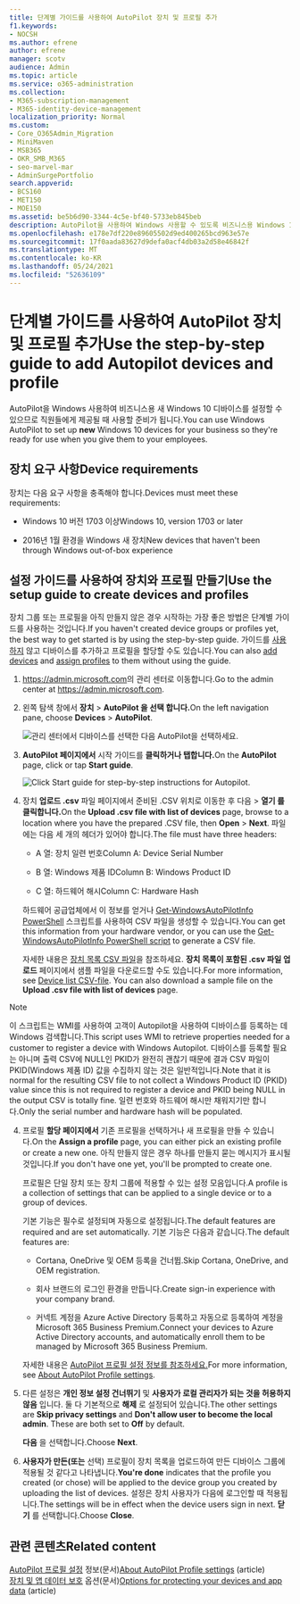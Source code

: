 ```yaml
---
title: 단계별 가이드를 사용하여 AutoPilot 장치 및 프로필 추가
f1.keywords:
- NOCSH
ms.author: efrene
author: efrene
manager: scotv
audience: Admin
ms.topic: article
ms.service: o365-administration
ms.collection:
- M365-subscription-management
- M365-identity-device-management
localization_priority: Normal
ms.custom:
- Core_O365Admin_Migration
- MiniMaven
- MSB365
- OKR_SMB_M365
- seo-marvel-mar
- AdminSurgePortfolio
search.appverid:
- BCS160
- MET150
- MOE150
ms.assetid: be5b6d90-3344-4c5e-bf40-5733eb845beb
description: AutoPilot을 사용하여 Windows 사용할 수 있도록 비즈니스용 Windows 10 디바이스를 설정하는 방법을 배워야 합니다.
ms.openlocfilehash: e178e7df220e89605502d9ed400265bcd963e57e
ms.sourcegitcommit: 17f0aada83627d9defa0acf4db03a2d58e46842f
ms.translationtype: MT
ms.contentlocale: ko-KR
ms.lasthandoff: 05/24/2021
ms.locfileid: "52636109"
---
```

# <a name="use-the-step-by-step-guide-to-add-autopilot-devices-and-profile"></a><span data-ttu-id="d9971-103">단계별 가이드를 사용하여 AutoPilot 장치 및 프로필 추가</span><span class="sxs-lookup"><span data-stu-id="d9971-103">Use the step-by-step guide to add Autopilot devices and profile</span></span>

<span data-ttu-id="d9971-104">AutoPilot을 Windows 사용하여 비즈니스용  새 Windows 10 디바이스를 설정할 수 있으므로 직원들에게 제공될 때 사용할 준비가 됩니다.</span><span class="sxs-lookup"><span data-stu-id="d9971-104">You can use Windows AutoPilot to set up **new** Windows 10 devices for your business so they're ready for use when you give them to your employees.</span></span>
  
## <a name="device-requirements"></a><span data-ttu-id="d9971-105">장치 요구 사항</span><span class="sxs-lookup"><span data-stu-id="d9971-105">Device requirements</span></span>

<span data-ttu-id="d9971-106">장치는 다음 요구 사항을 충족해야 합니다.</span><span class="sxs-lookup"><span data-stu-id="d9971-106">Devices must meet these requirements:</span></span>
  
- <span data-ttu-id="d9971-107">Windows 10 버전 1703 이상</span><span class="sxs-lookup"><span data-stu-id="d9971-107">Windows 10, version 1703 or later</span></span>
    
- <span data-ttu-id="d9971-108">2016년 1월 환경을 Windows 새 장치</span><span class="sxs-lookup"><span data-stu-id="d9971-108">New devices that haven't been through Windows out-of-box experience</span></span>
    
## <a name="use-the-setup-guide-to-create-devices-and-profiles"></a><span data-ttu-id="d9971-109">설정 가이드를 사용하여 장치와 프로필 만들기</span><span class="sxs-lookup"><span data-stu-id="d9971-109">Use the setup guide to create devices and profiles</span></span>

<span data-ttu-id="d9971-110">장치 그룹 또는 프로필을 아직 만들지 않은 경우 시작하는 가장 좋은 방법은 단계별 가이드를 사용하는 것입니다.</span><span class="sxs-lookup"><span data-stu-id="d9971-110">If you haven't created device groups or profiles yet, the best way to get started is by using the step-by-step guide.</span></span> <span data-ttu-id="d9971-111">가이드를 [사용하지](create-and-edit-autopilot-devices.md) 않고 [](create-and-edit-autopilot-profiles.md) 디바이스를 추가하고 프로필을 할당할 수도 있습니다.</span><span class="sxs-lookup"><span data-stu-id="d9971-111">You can also [add devices](create-and-edit-autopilot-devices.md) and [assign profiles](create-and-edit-autopilot-profiles.md) to them without using the guide.</span></span> 
  
1. <span data-ttu-id="d9971-112"><a href="https://go.microsoft.com/fwlink/p/?linkid=837890" target="_blank">https://admin.microsoft.com</a>의 관리 센터로 이동합니다.</span><span class="sxs-lookup"><span data-stu-id="d9971-112">Go to the admin center at <a href="https://go.microsoft.com/fwlink/p/?linkid=837890" target="_blank">https://admin.microsoft.com</a>.</span></span>

2. <span data-ttu-id="d9971-113">왼쪽 탐색 창에서 **장치** \> **AutoPilot 을 선택 합니다.**</span><span class="sxs-lookup"><span data-stu-id="d9971-113">On the left navigation pane, choose **Devices** \> **AutoPilot**.</span></span>

    ![관리 센터에서 디바이스를 선택한 다음 AutoPilot을 선택하세요.](../media/AutoPilot.png)
  
2. <span data-ttu-id="d9971-115">**AutoPilot 페이지에서** 시작 가이드를 **클릭하거나 탭합니다.**</span><span class="sxs-lookup"><span data-stu-id="d9971-115">On the **AutoPilot** page, click or tap **Start guide**.</span></span>
    
    ![Click Start guide for step-by-step instructions for Autopilot.](../media/31662655-d1e6-437d-87ea-c0dec5da56f7.png)
  
3. <span data-ttu-id="d9971-117">장치 **업로드 .csv** 파일 페이지에서 준비된 .CSV 위치로 이동한 후 다음  \> **열기 를 클릭합니다.**</span><span class="sxs-lookup"><span data-stu-id="d9971-117">On the **Upload .csv file with list of devices** page, browse to a location where you have the prepared .CSV file, then **Open** \> **Next**.</span></span> <span data-ttu-id="d9971-118">파일에는 다음 세 개의 헤더가 있어야 합니다.</span><span class="sxs-lookup"><span data-stu-id="d9971-118">The file must have three headers:</span></span>
    
    - <span data-ttu-id="d9971-119">A 열: 장치 일련 번호</span><span class="sxs-lookup"><span data-stu-id="d9971-119">Column A: Device Serial Number</span></span>
    
    - <span data-ttu-id="d9971-120">B 열: Windows 제품 ID</span><span class="sxs-lookup"><span data-stu-id="d9971-120">Column B: Windows Product ID</span></span>
    
    - <span data-ttu-id="d9971-121">C 열: 하드웨어 해시</span><span class="sxs-lookup"><span data-stu-id="d9971-121">Column C: Hardware Hash</span></span>
    
    <span data-ttu-id="d9971-122">하드웨어 공급업체에서 이 정보를 얻거나 [Get-WindowsAutoPilotInfo PowerShell](https://www.powershellgallery.com/packages/Get-WindowsAutoPilotInfo) 스크립트를 사용하여 CSV 파일을 생성할 수 있습니다.</span><span class="sxs-lookup"><span data-stu-id="d9971-122">You can get this information from your hardware vendor, or you can use the [Get-WindowsAutoPilotInfo PowerShell script](https://www.powershellgallery.com/packages/Get-WindowsAutoPilotInfo) to generate a CSV file.</span></span> 
    
    <span data-ttu-id="d9971-p103">자세한 내용은 [장치 목록 CSV 파일](../admin/misc/device-list.md)을 참조하세요. **장치 목록이 포함된 .csv 파일 업로드** 페이지에서 샘플 파일을 다운로드할 수도 있습니다.</span><span class="sxs-lookup"><span data-stu-id="d9971-p103">For more information, see [Device list CSV-file](../admin/misc/device-list.md). You can also download a sample file on the **Upload .csv file with list of devices** page.</span></span> 
    
> [!NOTE]
> <span data-ttu-id="d9971-125">이 스크립트는 WMI를 사용하여 고객이 Autopilot을 사용하여 디바이스를 등록하는 데 Windows 검색합니다.</span><span class="sxs-lookup"><span data-stu-id="d9971-125">This script uses WMI to retrieve properties needed for a customer to register a device with Windows Autopilot.</span></span> <span data-ttu-id="d9971-126">디바이스를 등록할 필요는 아니며 출력 CSV에 NULL인 PKID가 완전히 괜찮기 때문에 결과 CSV 파일이 PKID(Windows 제품 ID) 값을 수집하지 않는 것은 일반적입니다.</span><span class="sxs-lookup"><span data-stu-id="d9971-126">Note that it is normal for the resulting CSV file to not collect a Windows Product ID (PKID) value since this is not required to register a device and PKID being NULL in the output CSV is totally fine.</span></span> <span data-ttu-id="d9971-127">일련 번호와 하드웨어 해시만 채워지기만 합니다.</span><span class="sxs-lookup"><span data-stu-id="d9971-127">Only the serial number and hardware hash will be populated.</span></span>
    
4. <span data-ttu-id="d9971-128">프로필 **할당 페이지에서** 기존 프로필을 선택하거나 새 프로필을 만들 수 있습니다.</span><span class="sxs-lookup"><span data-stu-id="d9971-128">On the **Assign a profile** page, you can either pick an existing profile or create a new one.</span></span> <span data-ttu-id="d9971-129">아직 만들지 않은 경우 하나를 만들지 묻는 메시지가 표시될 것입니다.</span><span class="sxs-lookup"><span data-stu-id="d9971-129">If you don't have one yet, you'll be prompted to create one.</span></span> 
    
    <span data-ttu-id="d9971-130">프로필은 단일 장치 또는 장치 그룹에 적용할 수 있는 설정 모음입니다.</span><span class="sxs-lookup"><span data-stu-id="d9971-130">A profile is a collection of settings that can be applied to a single device or to a group of devices.</span></span>
    
    <span data-ttu-id="d9971-131">기본 기능은 필수로 설정되며 자동으로 설정됩니다.</span><span class="sxs-lookup"><span data-stu-id="d9971-131">The default features are required and are set automatically.</span></span> <span data-ttu-id="d9971-132">기본 기능은 다음과 같습니다.</span><span class="sxs-lookup"><span data-stu-id="d9971-132">The default features are:</span></span>
    
    - <span data-ttu-id="d9971-133">Cortana, OneDrive 및 OEM 등록을 건너뜁.</span><span class="sxs-lookup"><span data-stu-id="d9971-133">Skip Cortana, OneDrive, and OEM registration.</span></span>
    
    - <span data-ttu-id="d9971-134">회사 브랜드의 로그인 환경을 만듭니다.</span><span class="sxs-lookup"><span data-stu-id="d9971-134">Create sign-in experience with your company brand.</span></span>
    
    - <span data-ttu-id="d9971-135">커넥트 계정을 Azure Active Directory 등록하고 자동으로 등록하여 계정을 Microsoft 365 Business Premium.</span><span class="sxs-lookup"><span data-stu-id="d9971-135">Connect your devices to Azure Active Directory accounts, and automatically enroll them to be managed by Microsoft 365 Business Premium.</span></span>
    
    <span data-ttu-id="d9971-136">자세한 내용은 [AutoPilot 프로필 설정 정보를 참조하세요.](autopilot-profile-settings.md)</span><span class="sxs-lookup"><span data-stu-id="d9971-136">For more information, see [About AutoPilot Profile settings](autopilot-profile-settings.md).</span></span> 
    
5. <span data-ttu-id="d9971-137">다른 설정은 **개인 정보 설정 건너뛰기** 및 **사용자가 로컬 관리자가 되는 것을 허용하지 않음** 입니다. 둘 다 기본적으로 **해제** 로 설정되어 있습니다.</span><span class="sxs-lookup"><span data-stu-id="d9971-137">The other settings are **Skip privacy settings** and **Don't allow user to become the local admin**. These are both set to **Off** by default.</span></span> 
    
    <span data-ttu-id="d9971-138">**다음** 을 선택합니다.</span><span class="sxs-lookup"><span data-stu-id="d9971-138">Choose **Next**.</span></span>
    
6. <span data-ttu-id="d9971-139">**사용자가 만든(또는** 선택) 프로필이 장치 목록을 업로드하여 만든 디바이스 그룹에 적용될 것 같다고 나타냅니다.</span><span class="sxs-lookup"><span data-stu-id="d9971-139">**You're done** indicates that the profile you created (or chose) will be applied to the device group you created by uploading the list of devices.</span></span> <span data-ttu-id="d9971-140">설정은 장치 사용자가 다음에 로그인할 때 적용됩니다.</span><span class="sxs-lookup"><span data-stu-id="d9971-140">The settings will be in effect when the device users sign in next.</span></span> <span data-ttu-id="d9971-141">**닫기** 를 선택합니다.</span><span class="sxs-lookup"><span data-stu-id="d9971-141">Choose **Close**.</span></span>

## <a name="related-content"></a><span data-ttu-id="d9971-142">관련 콘텐츠</span><span class="sxs-lookup"><span data-stu-id="d9971-142">Related content</span></span>

<span data-ttu-id="d9971-143">[AutoPilot 프로필 설정](autopilot-profile-settings.md) 정보(문서)</span><span class="sxs-lookup"><span data-stu-id="d9971-143">[About AutoPilot Profile settings](autopilot-profile-settings.md) (article)</span></span>\
<span data-ttu-id="d9971-144">[장치 및 앱 데이터 보호](../admin/devices/choose-device-security.md) 옵션(문서)</span><span class="sxs-lookup"><span data-stu-id="d9971-144">[Options for protecting your devices and app data](../admin/devices/choose-device-security.md) (article)</span></span>
